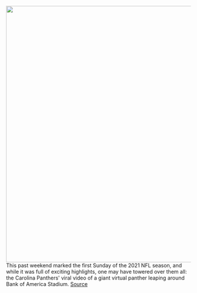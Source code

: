 <img src='https://cdn.vox-cdn.com/thumbor/C1ibnd4qS_Gmk2rc-LqTh2-ArqE=/0x0:1920x1080/1200x800/filters:focal(807x387:1113x693)/cdn.vox-cdn.com/uploads/chorus_image/image/69862139/Screen_Shot_2021_09_13_at_8.45.12_AM.0.png' width='700px' /><br/>
This past weekend marked the first Sunday of the 2021 NFL season, and while it was full of exciting highlights, one may have towered over them all: the Carolina Panthers' viral video of a giant virtual panther leaping around Bank of America Stadium.
<a href='https://www.theverge.com/2021/9/15/22672199/carolina-panthers-mixed-augmented-reality-viral-virtual-mascot'> Source <a/>
